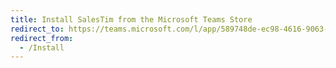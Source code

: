 ```yaml
---
title: Install SalesTim from the Microsoft Teams Store
redirect_to: https://teams.microsoft.com/l/app/589748de-ec98-4616-9063-e91c629bd1a4?source=store-copy-link
redirect_from:
  - /Install
---
```

